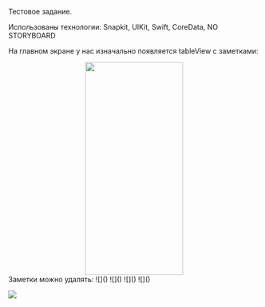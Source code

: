 Тестовое задание.

Использованы технологии: Snapkit, UIKit, Swift, CoreData, NO STORYBOARD

На главном экране у нас изначально появляется tableView с заметками:
<div style="text-align:center;">
  <img src="https://github.com/BelyahRU/testtask/assets/93776512/df780f21-1208-4f73-81e8-a14f9b3ca96a" width="196.5" height="426">
</div>
Заметки можно удалять: 
![]()
![]()
![]()
![]()

![](https://github.com/BelyahRU/testtask/assets/93776512/18127ed1-b9dd-4019-957b-b3e17af8bb77.gif)
